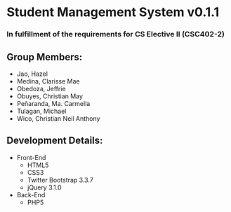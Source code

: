 # Student Management System v0.1.1
### In fulfillment of the requirements for CS Elective II (CSC402-2)

## Group Members:
* Jao, Hazel
* Medina, Clarisse Mae
* Obedoza, Jeffrie
* Obuyes, Christian May
* Peñaranda, Ma. Carmella
* Tulagan, Michael
* Wico, Christian Neil Anthony

## Development Details:
* Front-End
    * HTML5
    * CSS3
    * Twitter Bootstrap 3.3.7
    * jQuery 3.1.0
* Back-End
    * PHP5